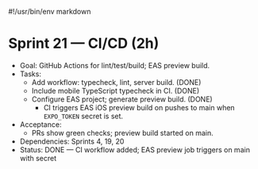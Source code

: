 #!/usr/bin/env markdown
# Sprint 21 — CI/CD (2h)

- Goal: GitHub Actions for lint/test/build; EAS preview build.
- Tasks:
  - Add workflow: typecheck, lint, server build. (DONE)
  - Include mobile TypeScript typecheck in CI. (DONE)
  - Configure EAS project; generate preview build. (DONE)
    - CI triggers EAS iOS preview build on pushes to main when `EXPO_TOKEN` secret is set.
- Acceptance:
  - PRs show green checks; preview build started on main.
- Dependencies: Sprints 4, 19, 20
- Status: DONE — CI workflow added; EAS preview job triggers on main with secret
